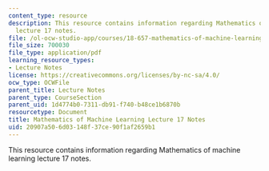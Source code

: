 ```yaml
---
content_type: resource
description: This resource contains information regarding Mathematics of machine learning
  lecture 17 notes.
file: /ol-ocw-studio-app/courses/18-657-mathematics-of-machine-learning-fall-2015/20907a506d03148f37ce90f1af2659b1_MIT18_657F15_L17.pdf
file_size: 700030
file_type: application/pdf
learning_resource_types:
- Lecture Notes
license: https://creativecommons.org/licenses/by-nc-sa/4.0/
ocw_type: OCWFile
parent_title: Lecture Notes
parent_type: CourseSection
parent_uid: 1d4774b0-7311-db91-f740-b48ce1b6870b
resourcetype: Document
title: Mathematics of Machine Learning Lecture 17 Notes
uid: 20907a50-6d03-148f-37ce-90f1af2659b1
---
```

This resource contains information regarding Mathematics of machine learning lecture 17 notes.